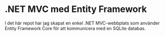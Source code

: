 # .NET MVC med Entity Framework
I det här repot har jag skapat en enkel .NET MVC-webbplats som använder Entity Framework Core för att kommunicera med en SQLite databas.
